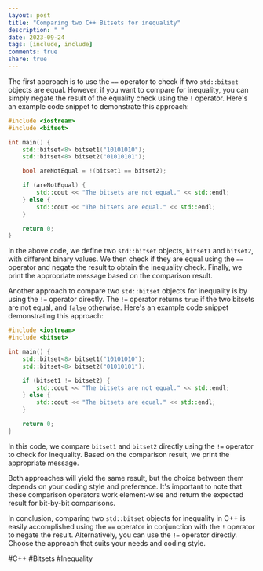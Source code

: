 ```yaml
---
layout: post
title: "Comparing two C++ Bitsets for inequality"
description: " "
date: 2023-09-24
tags: [include, include]
comments: true
share: true
---
```


The first approach is to use the `==` operator to check if two `std::bitset` objects are equal. However, if you want to compare for inequality, you can simply negate the result of the equality check using the `!` operator. Here's an example code snippet to demonstrate this approach:

```cpp
#include <iostream>
#include <bitset>

int main() {
    std::bitset<8> bitset1("10101010");
    std::bitset<8> bitset2("01010101");

    bool areNotEqual = !(bitset1 == bitset2);

    if (areNotEqual) {
        std::cout << "The bitsets are not equal." << std::endl;
    } else {
        std::cout << "The bitsets are equal." << std::endl;
    }

    return 0;
}
```

In the above code, we define two `std::bitset` objects, `bitset1` and `bitset2`, with different binary values. We then check if they are equal using the `==` operator and negate the result to obtain the inequality check. Finally, we print the appropriate message based on the comparison result.

Another approach to compare two `std::bitset` objects for inequality is by using the `!=` operator directly. The `!=` operator returns `true` if the two bitsets are not equal, and `false` otherwise. Here's an example code snippet demonstrating this approach:

```cpp
#include <iostream>
#include <bitset>

int main() {
    std::bitset<8> bitset1("10101010");
    std::bitset<8> bitset2("01010101");

    if (bitset1 != bitset2) {
        std::cout << "The bitsets are not equal." << std::endl;
    } else {
        std::cout << "The bitsets are equal." << std::endl;
    }

    return 0;
}
```

In this code, we compare `bitset1` and `bitset2` directly using the `!=` operator to check for inequality. Based on the comparison result, we print the appropriate message.

Both approaches will yield the same result, but the choice between them depends on your coding style and preference. It's important to note that these comparison operators work element-wise and return the expected result for bit-by-bit comparisons.

In conclusion, comparing two `std::bitset` objects for inequality in C++ is easily accomplished using the `==` operator in conjunction with the `!` operator to negate the result. Alternatively, you can use the `!=` operator directly. Choose the approach that suits your needs and coding style. 

#C++ #Bitsets #Inequality